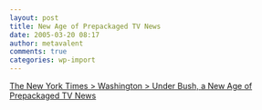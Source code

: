 ```yaml
---
layout: post
title: New Age of Prepackaged TV News
date: 2005-03-20 08:17
author: metavalent
comments: true
categories: wp-import
---
```

<a href="https://www.nytimes.com/2005/03/13/politics/13covert.html?ei=5090&amp;en=c040ac38c7b344fa&amp;ex=1268370000&amp;partner=rssuserland&amp;pagewanted=all&amp;position=">The New York Times &gt; Washington &gt; Under Bush, a New Age of Prepackaged TV News</a>
